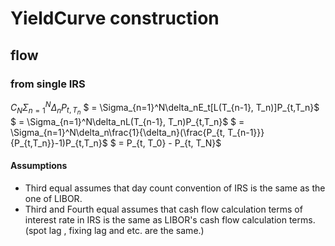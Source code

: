 # YieldCurve construction
## flow
### from single IRS
$C_N\Sigma_{n=1}^N\Delta_nP_{t,T_n}$
$ = \Sigma_{n=1}^N\delta_nE_t[L(T_{n-1}, T_n)]P_{t,T_n}$
$ = \Sigma_{n=1}^N\delta_nL(T_{n-1}, T_n)P_{t,T_n}$
$ = \Sigma_{n=1}^N\delta_n\frac{1}{\delta_n}(\frac{P_{t, T_{n-1}}}{P_{t,T_n}}-1)P_{t,T_n}$
$ = P_{t, T_0} - P_{t, T_N}$

#### Assumptions
- Third equal assumes that day count convention of IRS is the same as the one of LIBOR.
- Third and Fourth equal assumes that cash flow calculation terms of interest rate in IRS is the same as LIBOR's cash flow calculation terms.(spot lag , fixing lag and etc. are the same.)
